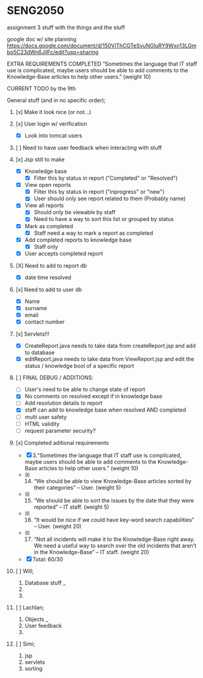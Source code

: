 # SENG2050
assignment 3 stuff with the things and the stuff


google doc w/ site planning
https://docs.google.com/document/d/150ViThCGTeSyuNGluRY9Wxn13LGmbo5C23dWn6JjlFc/edit?usp=sharing

EXTRA REQUIREMENTS COMPLETED
“Sometimes the language that IT staff use is complicated, maybe users should be able to add comments to the Knowledge-Base articles to help other users.” (weight 10) 


CURRENT TODO by the 9th

General stuff (and in no specific order);

1. [x] Make it look nice (or not...) 

2. [x] User login w/ verification 
    - [x] Look into tomcat users

3. [ ] Need to have user feedback when interacting with stuff 
    
5. [x] Jsp still to make 
    - [x] Knowledge base
        - [x] Filter this by status in report ("Completed" or "Resolved")
    - [X] View open reports
        - [x] Filter this by status in report ("inprogress" or "new")
        - [x] User should only see report related to them (Probably name)
    - [x] View all reports 
        - [x] Should only be viewable by staff 
        - [x] Need to have a way to sort this list or grouped by status
    - [x] Mark as completed 
        - [x] Staff need a way to mark a report as completed 
    - [x] Add completed reports to knowledge base
        - [x] Staff only
    - [x] User accepts completed report 
    
7. [X] Need to add to report db 
    - [X] date time resolved
    
8. [x] Need to add to user db 
    - [x] Name
    - [x] surname
    - [x] email
    - [x] contact number

9. [x] Servlets!!! 
    - [x] CreateReport.java needs to take data from createReport.jsp and add to database
    - [x] editReport.java needs to take data from ViewReport.jsp and edit the status / knowledge bool of a specific report
    
10. [ ]  FINAL DEBUG / ADDITIONS: 
    - [ ] User's need to be able to change state of report
    - [x] No comments on resolved except if in knowledge base
    - [ ] Add resolution details to report
    - [x] staff can add to knowledge base when resolved AND completed
    - [ ] multi user safety
    - [ ] HTML validity
    - [ ] request parameter security?
    
11. [x] Completed aditional requirements 
    - [x] 3.“Sometimes the language that IT staff use is complicated, maybe users should be able to add comments to the Knowledge-Base articles to help other users.” (weight 10)
    - [x] 14. “We should be able to view Knowledge-Base articles sorted by their categories” – User. (weight 5)
    - [x] 15. “We should be able to sort the issues by the date that they were reported” – IT staff. (weight 5)
    - [x] 16. “It would be nice if we could have key-word search capabilities” – User. (weight 20)
    - [x] 17. “Not all incidents will make it to the Knowledge-Base right away. We need a useful way to search over the old incidents that aren’t in the Knowledge-Base” – IT staff. (weight 20)
    - [x] Total: 60/30
    
12. [ ] Will;

    1. Database stuff _
    2. 
    3.

13. [ ] Lachlan;

    1. Objects _
    2. User feedback
    3.

14. [ ] Simi;

    1. jsp
    2. servlets
    3. sorting
